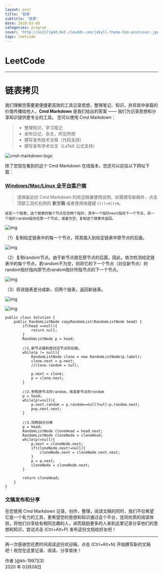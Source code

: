```yaml
---
layout: post
title: '链表'
subtitle: '链表'
date: 2020-03-08
categories: program
cover: 'http://on2171g4d.bkt.clouddn.com/jekyll-theme-h2o-postcover.jpg'
tags: leetcode﻿
---
```


# LeetCode

------

# 链表拷贝

我们理解您需要更便捷更高效的工具记录思想，整理笔记、知识，并将其中承载的价值传播给他人，**Cmd Markdown** 是我们给出的答案 —— 我们为记录思想和分享知识提供更专业的工具。 您可以使用 Cmd Markdown：

> * 整理知识，学习笔记
> * 发布日记，杂文，所见所想
> * 撰写发布技术文稿（代码支持）
> * 撰写发布学术论文（LaTeX 公式支持）

![cmd-markdown-logo](https://www.zybuluo.com/static/img/logo.png)

除了您现在看到的这个 Cmd Markdown 在线版本，您还可以前往以下网址下载：

### [Windows/Mac/Linux 全平台客户端](https://www.zybuluo.com/cmd/)

> 请保留此份 Cmd Markdown 的欢迎稿兼使用说明，如需撰写新稿件，点击顶部工具栏右侧的 <i class="icon-file"></i> **新文稿** 或者使用快捷键 `Ctrl+Alt+N`。

```
给定一个链表，这个链表的每个节点包含两个指针，其中一个指针next指向下一个节点，另一个指针random指向任意一个节点，或者为空。复制这个链表并返回。
```

![img](https://img-blog.csdn.net/20160317145247237?watermark/2/text/aHR0cDovL2Jsb2cuY3Nkbi5uZXQv/font/5a6L5L2T/fontsize/400/fill/I0JBQkFCMA==/dissolve/70/gravity/Center)

（1）复制给定链表中的每一个节点，将其插入到给定链表中原节点的后面。

![img](https://img-blog.csdn.net/20160317145408551?watermark/2/text/aHR0cDovL2Jsb2cuY3Nkbi5uZXQv/font/5a6L5L2T/fontsize/400/fill/I0JBQkFCMA==/dissolve/70/gravity/Center)

 （2）复制random节点。由于新节点就在原节点的后面，因此，依次检测给定链表中的每个节点，若random不为空，则将它的下一个节点（对应新节点）的random指针指向原节点random指针所指节点的下一个节点。

![img](https://img-blog.csdn.net/20160317145746057?watermark/2/text/aHR0cDovL2Jsb2cuY3Nkbi5uZXQv/font/5a6L5L2T/fontsize/400/fill/I0JBQkFCMA==/dissolve/70/gravity/Center)

（3）将该链表差分成新、旧两个链表，返回新链表。

![img](https://img-blog.csdn.net/20160317145901152?watermark/2/text/aHR0cDovL2Jsb2cuY3Nkbi5uZXQv/font/5a6L5L2T/fontsize/400/fill/I0JBQkFCMA==/dissolve/70/gravity/Center)

![img](https://img-blog.csdn.net/20160317150014950?watermark/2/text/aHR0cDovL2Jsb2cuY3Nkbi5uZXQv/font/5a6L5L2T/fontsize/400/fill/I0JBQkFCMA==/dissolve/70/gravity/Center)

```
public class Solution {
    public RandomListNode copyRandomList(RandomListNode head) {
        if(head ==null){
            return null;
        }
        RandomListNode p = head;

        //1.新节点接到原对应节点的后面。
        while(p != null){
            RandomListNode clone = new RandomListNode(p.label);
            clone.next = p.next;
            //clone.random = null;

            p.next = clone;
            p = clone.next;
        }

        //2.参照原节点的random，改变新节点的rondom
        p = head;
        while(p!=null){
            p.next.random = p.random==null?null:p.random.next;
            p=p.next.next;
        }

        //3.将两部分分离
        p = head;
        RandomListNode cloneHead = head.next;
        RandomListNode cloneNode = cloneHead;
        while(p!=null){
            p.next = cloneNode.next;
            if(cloneNode.next!=null){
                cloneNode.next = cloneNode.next.next;
            }            
            p = p.next;
            cloneNode = cloneNode.next;
        }

        return cloneHead;
    }
}
```



### 文稿发布和分享

在您使用 Cmd Markdown 记录，创作，整理，阅读文稿的同时，我们不仅希望它是一个有力的工具，更希望您的思想和知识通过这个平台，连同优质的阅读体验，将他们分享给有相同志趣的人，进而鼓励更多的人来到这里记录分享他们的思想和知识，尝试点击 <i class="icon-share"></i> (Ctrl+Alt+P) 发布这份文档给好友吧！

------

再一次感谢您花费时间阅读这份欢迎稿，点击 <i class="icon-file"></i> (Ctrl+Alt+N) 开始撰写新的文稿吧！祝您在这里记录、阅读、分享愉快！

作者 [@kh-1997][3]     
2020 年 03月08日    
